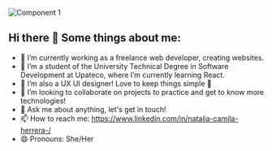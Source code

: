 
![Component 1](https://github.com/user-attachments/assets/61e7e558-fe13-494b-ab0e-38139ecb444a)

## Hi there 👋 Some things about me:

- 🔭 I’m currently working as a freelance web developer, creating websites.
- 🌱 I’m a student of the University Technical Degree in Software Development at Upateco, where I’m currently learning React. 
- 👯 I’m also a UX UI designer! Love to keep things simple 🫶
- 🤔 I’m looking to collaborate on projects to practice and get to know more technologies!
- 💬 Ask me about anything, let's get in touch!
- 📫 How to reach me: https://www.linkedin.com/in/natalia-camila-herrera-/
- 😄 Pronouns: She/Her 

